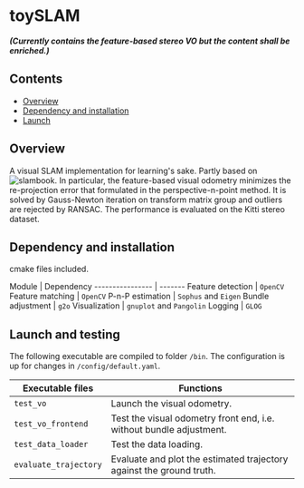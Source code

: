 # toySLAM 
**_(Currently contains the feature-based stereo VO but the content shall be enriched.)_**
<!-- ![](doc/media/projectTheme2.png) -->

## Contents

- [Overview](#Overview)
- [Dependency and installation](#Installation)
- [Launch](#Launch)
<!-- - [Documentation](#Documentation) -->
<!-- - [License](#License) -->
<!-- - [API documentation](#API-documentation) -->
<!-- - [Read more](##Read-more) -->


## Overview
<a name="Overview"></a>

A visual SLAM implementation for learning's sake. Partly based on ![slambook](https://github.com/gaoxiang12/slambook2). In particular, the feature-based visual odometry minimizes the re-projection error that formulated in the perspective-n-point method. It is solved by Gauss-Newton iteration on transform matrix group and outliers are rejected by RANSAC. The performance is evaluated on the Kitti stereo dataset.



## Dependency and installation

cmake files included. 

<a name="Installation"></a>
Module | Dependency
---------------- | -------
Feature detection     | `OpenCV` 
Feature matching      | `OpenCV`
P-n-P estimation      | `Sophus` and `Eigen`
Bundle adjustment     | `g2o`
Visualization         | `gnuplot` and `Pangolin`
Logging               | `GLOG`



## Launch and testing
<a name="Launch"></a>

The following executable are compiled to folder `/bin`. The configuration is up for changes in `/config/default.yaml`. 

Executable files | Functions
---------------- | -------
`test_vo`	            | Launch the visual odometry. 
`test_vo_frontend`      | Test the visual odometry front end, i.e. without bundle adjustment.
`test_data_loader`      | Test the data loading.
`evaluate_trajectory`   | Evaluate and plot the estimated trajectory against the ground truth.